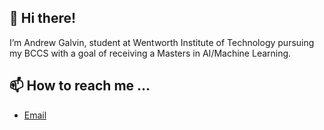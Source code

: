 ## 👋 Hi there!
I’m Andrew Galvin, student at Wentworth Institute of Technology pursuing my BCCS with a goal of receiving a Masters in AI/Machine Learning.

<!-- ## 👀 I’m interested in ...
## 🌱 I’m currently learning ...
## 💞️ I’m looking to collaborate on ...
--->

## 📫 How to reach me ...
- [Email](mailto:andrewggalvin@gmail.com)


<!---
andrewgalvin/andrewgalvin is a ✨ special ✨ repository because its `README.md` (this file) appears on your GitHub profile.
You can click the Preview link to take a look at your changes.
--->
